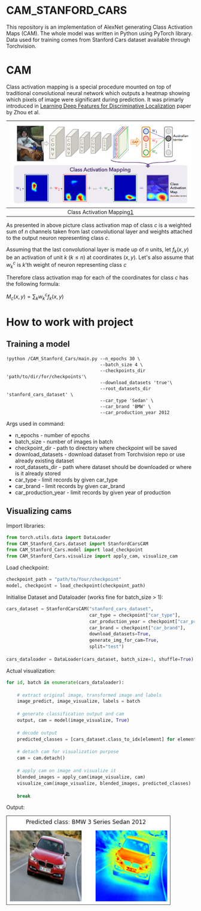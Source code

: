 # CAM_STANFORD_CARS
This repository is an implementation of AlexNet generating Class Activation Maps (CAM). The whole model was written in Python using PyTorch library. Data used for training comes from Stanford Cars dataset available through Torchvision.

# CAM
Class activation mapping is a special procedure mounted on top of traditional convolutional neural network which outputs a heatmap showing which pixels of image were significant during prediction. It was primarly introduced in [Learning Deep Features for Discriminative Localization](https://arxiv.org/abs/1512.04150) paper by Zhou et al.

| ![cam_structure](/images/cam_structure.PNG) |
|:--:|
| Class Activation Mapping[1]|

As presented in above picture class activation map of class $c$ is a weighted sum of $n$ channels taken from last convolutional layer and weights attached to the output neuron representing class $c$.

Assuming that the last convolutional layer is made up of $n$ units, let $f_k(x,y)$ be an activation of unit $k$ ($k \leq n$) at coordinates $(x,y)$. Let's also assume that $w^c_k$ is $k$'th weight of neuron representing class $c$

Therefore class activation map for each of the coordinates for class $c$ has the following formula:

$M_c(x,y) = \sum_{k} w^c_k f_k(x,y)$ 

[1]: https://arxiv.org/pdf/1512.04150.pdf

# How to work with project

## Training a model
```
!python /CAM_Stanford_Cars/main.py --n_epochs 30 \
                                   --batch_size 4 \
                                   --checkpoints_dir 'path/to/dir/for/checkpoints'\
                                   --download_datasets 'true'\
                                   --root_datasets_dir 'stanford_cars_dataset' \
                                   --car_type 'Sedan' \
                                   --car_brand 'BMW' \
                                   --car_production_year 2012
```
Args used in command:
- n_epochs - number of epochs
- batch_size - number of images in batch
- checkpoint_dir - path to directory where checkpoint will be saved
- download_datasets - download dataset from Torchvision repo or use already existing dataset
- root_datasets_dir - path where dataset should be downloaded or where is it already stored
- car_type - limit records by given car_type
- car_brand - limit records by given car_brand
- car_production_year - limit records by given year of production

## Visualizing cams
Import libraries:
```python
from torch.utils.data import DataLoader
from CAM_Stanford_Cars.dataset import StanfordCarsCAM
from CAM_Stanford_Cars.model import load_checkpoint
from CAM_Stanford_Cars.visualize import apply_cam, visualize_cam
```

Load checkpoint:
```python
checkpoint_path = "path/to/Your/checkpoint"
model, checkpoint = load_checkpoint(checkpoint_path)
```

Initialise Dataset and Dataloader (works fine for batch_size > 1):
```python
cars_dataset = StanfordCarsCAM("stanford_cars_dataset", 
                               car_type = checkpoint["car_type"], 
                               car_production_year = checkpoint["car_production_year"], 
                               car_brand = checkpoint["car_brand"], 
                               download_datasets=True, 
                               generate_img_for_cam=True,
                               split="test")

cars_dataloader = DataLoader(cars_dataset, batch_size=1, shuffle=True)
```

Actual visualization:
```python
for id, batch in enumerate(cars_dataloader):

    # extract original image, transformed image and labels
    image_predict, image_visualize, labels = batch

    # generate classification output and cam
    output, cam = model(image_visualize, True)

    # decode output
    predicted_classes = [cars_dataset.class_to_idx[element] for element in torch.argmax(output, 1).tolist()]

    # detach cam for visualization purpose
    cam = cam.detach()
    
    # apply cam on image and visualize it
    blended_images = apply_cam(image_visualize, cam)
    visualize_cam(image_visualize, blended_images, predicted_classes)
    
    break
```
Output:

![cam_examples](/images/cam_example.PNG)
